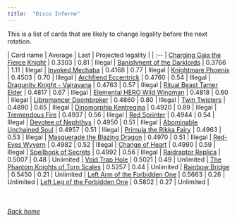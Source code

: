 ```yaml
---
title:  "Disco Inferno"
---
```


This is a list of cards that are likely to change legality before the next rotation.

| Card name | Average | Last | Projected legality |
| :-- |
[Charging Gaia the Fierce Knight](https://db.ygoprodeck.com/card/?search=Charging%20Gaia%20the%20Fierce%20Knight) | 0.3303 | 0.81 | Illegal |
[Banishment of the Darklords](https://db.ygoprodeck.com/card/?search=Banishment%20of%20the%20Darklords) | 0.3766 | 1.11 | Illegal |
[Invoked Mechaba](https://db.ygoprodeck.com/card/?search=Invoked%20Mechaba) | 0.4168 | 0.77 | Illegal |
[Knightmare Phoenix](https://db.ygoprodeck.com/card/?search=Knightmare%20Phoenix) | 0.4503 | 0.70 | Illegal |
[Archfiend Eccentrick](https://db.ygoprodeck.com/card/?search=Archfiend%20Eccentrick) | 0.4760 | 0.54 | Illegal |
[Dragunity Knight - Vajrayana](https://db.ygoprodeck.com/card/?search=Dragunity%20Knight%20-%20Vajrayana) | 0.4763 | 0.57 | Illegal |
[Ritual Beast Tamer Elder](https://db.ygoprodeck.com/card/?search=Ritual%20Beast%20Tamer%20Elder) | 0.4817 | 0.67 | Illegal |
[Elemental HERO Wild Wingman](https://db.ygoprodeck.com/card/?search=Elemental%20HERO%20Wild%20Wingman) | 0.4818 | 0.60 | Illegal |
[Libromancer Doombroker](https://db.ygoprodeck.com/card/?search=Libromancer%20Doombroker) | 0.4860 | 0.80 | Illegal |
[Twin Twisters](https://db.ygoprodeck.com/card/?search=Twin%20Twisters) | 0.4890 | 0.65 | Illegal |
[Dinomorphia Kentregina](https://db.ygoprodeck.com/card/?search=Dinomorphia%20Kentregina) | 0.4920 | 0.89 | Illegal |
[Tremendous Fire](https://db.ygoprodeck.com/card/?search=Tremendous%20Fire) | 0.4937 | 0.56 | Illegal |
[Red Sprinter](https://db.ygoprodeck.com/card/?search=Red%20Sprinter) | 0.4944 | 0.54 | Illegal |
[Devotee of Nephthys](https://db.ygoprodeck.com/card/?search=Devotee%20of%20Nephthys) | 0.4950 | 0.51 | Illegal |
[Abominable Unchained Soul](https://db.ygoprodeck.com/card/?search=Abominable%20Unchained%20Soul) | 0.4957 | 0.51 | Illegal |
[Primula the Rikka Fairy](https://db.ygoprodeck.com/card/?search=Primula%20the%20Rikka%20Fairy) | 0.4963 | 0.53 | Illegal |
[Masquerade the Blazing Dragon](https://db.ygoprodeck.com/card/?search=Masquerade%20the%20Blazing%20Dragon) | 0.4970 | 0.51 | Illegal |
[Red-Eyes Wyvern](https://db.ygoprodeck.com/card/?search=Red-Eyes%20Wyvern) | 0.4982 | 0.52 | Illegal |
[Change of Heart](https://db.ygoprodeck.com/card/?search=Change%20of%20Heart) | 0.4990 | 0.59 | Illegal |
[Spellbook of Secrets](https://db.ygoprodeck.com/card/?search=Spellbook%20of%20Secrets) | 0.4992 | 0.56 | Illegal |
[Raidraptor Replica](https://db.ygoprodeck.com/card/?search=Raidraptor%20Replica) | 0.5007 | 0.48 | Unlimited |
[Void Trap Hole](https://db.ygoprodeck.com/card/?search=Void%20Trap%20Hole) | 0.5021 | 0.49 | Unlimited |
[The Phantom Knights of Torn Scales](https://db.ygoprodeck.com/card/?search=The%20Phantom%20Knights%20of%20Torn%20Scales) | 0.5257 | 0.44 | Unlimited |
[Rainbow Bridge](https://db.ygoprodeck.com/card/?search=Rainbow%20Bridge) | 0.5450 | 0.21 | Unlimited |
[Left Arm of the Forbidden One](https://db.ygoprodeck.com/card/?search=Left%20Arm%20of%20the%20Forbidden%20One) | 0.5663 | 0.26 | Unlimited |
[Left Leg of the Forbidden One](https://db.ygoprodeck.com/card/?search=Left%20Leg%20of%20the%20Forbidden%20One) | 0.5802 | 0.27 | Unlimited |

<br>

###### [Back home](index)